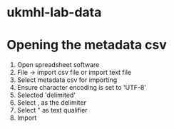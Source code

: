 # ukmhl-lab-data

# Opening the metadata csv

1. Open spreadsheet software
2. File -> import csv file  or import text file
3. Select metadata csv for importing
4. Ensure character encoding is set to 'UTF-8'
5. Selected 'delimited'
6. Select , as the delimiter
7. Select " as text qualifier
8. Import

